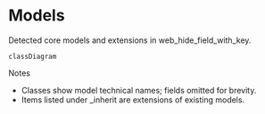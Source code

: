 # Models

Detected core models and extensions in web_hide_field_with_key.

```mermaid
classDiagram
```

Notes
- Classes show model technical names; fields omitted for brevity.
- Items listed under _inherit are extensions of existing models.

